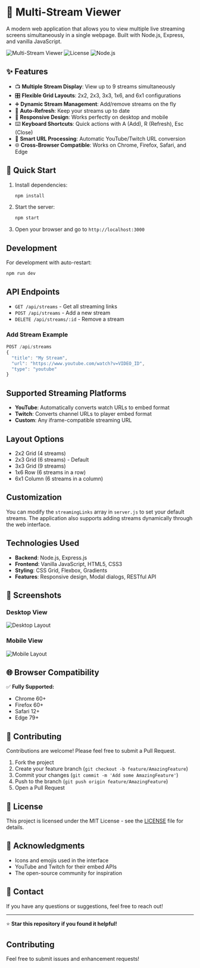 # 🎥 Multi-Stream Viewer

A modern web application that allows you to view multiple live streaming screens simultaneously in a single webpage. Built with Node.js, Express, and vanilla JavaScript.

![Multi-Stream Viewer](https://img.shields.io/badge/Version-1.0.0-blue)
![License](https://img.shields.io/badge/License-MIT-green)
![Node.js](https://img.shields.io/badge/Node.js-18%2B-brightgreen)

## ✨ Features

- 📺 **Multiple Stream Display**: View up to 9 streams simultaneously
- 🎛️ **Flexible Grid Layouts**: 2x2, 2x3, 3x3, 1x6, and 6x1 configurations
- ➕ **Dynamic Stream Management**: Add/remove streams on the fly
- 🔄 **Auto-Refresh**: Keep your streams up to date
- 📱 **Responsive Design**: Works perfectly on desktop and mobile
- ⌨️ **Keyboard Shortcuts**: Quick actions with A (Add), R (Refresh), Esc (Close)
- 🎯 **Smart URL Processing**: Automatic YouTube/Twitch URL conversion
- 🌐 **Cross-Browser Compatible**: Works on Chrome, Firefox, Safari, and Edge

## 🚀 Quick Start

1. Install dependencies:

   ```bash
   npm install
   ```

2. Start the server:

   ```bash
   npm start
   ```

3. Open your browser and go to `http://localhost:3000`

## Development

For development with auto-restart:

```bash
npm run dev
```

## API Endpoints

- `GET /api/streams` - Get all streaming links
- `POST /api/streams` - Add a new stream
- `DELETE /api/streams/:id` - Remove a stream

### Add Stream Example

```javascript
POST /api/streams
{
  "title": "My Stream",
  "url": "https://www.youtube.com/watch?v=VIDEO_ID",
  "type": "youtube"
}
```

## Supported Streaming Platforms

- **YouTube**: Automatically converts watch URLs to embed format
- **Twitch**: Converts channel URLs to player embed format
- **Custom**: Any iframe-compatible streaming URL

## Layout Options

- 2x2 Grid (4 streams)
- 2x3 Grid (6 streams) - Default
- 3x3 Grid (9 streams)
- 1x6 Row (6 streams in a row)
- 6x1 Column (6 streams in a column)

## Customization

You can modify the `streamingLinks` array in `server.js` to set your default streams. The application also supports adding streams dynamically through the web interface.

## Technologies Used

- **Backend**: Node.js, Express.js
- **Frontend**: Vanilla JavaScript, HTML5, CSS3
- **Styling**: CSS Grid, Flexbox, Gradients
- **Features**: Responsive design, Modal dialogs, RESTful API

## 📱 Screenshots

### Desktop View
![Desktop Layout](https://via.placeholder.com/800x600/1e3c72/ffffff?text=Multi-Stream+Viewer+Desktop)

### Mobile View
![Mobile Layout](https://via.placeholder.com/400x600/2a5298/ffffff?text=Multi-Stream+Viewer+Mobile)

## 🌐 Browser Compatibility

✅ **Fully Supported:**
- Chrome 60+
- Firefox 60+
- Safari 12+
- Edge 79+

## 🤝 Contributing

Contributions are welcome! Please feel free to submit a Pull Request.

1. Fork the project
2. Create your feature branch (`git checkout -b feature/AmazingFeature`)
3. Commit your changes (`git commit -m 'Add some AmazingFeature'`)
4. Push to the branch (`git push origin feature/AmazingFeature`)
5. Open a Pull Request

## 📝 License

This project is licensed under the MIT License - see the [LICENSE](LICENSE) file for details.

## 🙏 Acknowledgments

- Icons and emojis used in the interface
- YouTube and Twitch for their embed APIs
- The open-source community for inspiration

## 📧 Contact

If you have any questions or suggestions, feel free to reach out!

---

⭐ **Star this repository if you found it helpful!**

## Contributing

Feel free to submit issues and enhancement requests!
